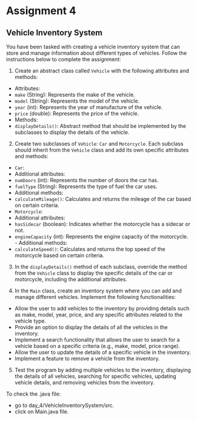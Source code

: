# Assignment 4
## Vehicle Inventory System

You have been tasked with creating a vehicle inventory system that can store and manage information about different types of vehicles. Follow the instructions below to complete the assignment:

1. Create an abstract class called `Vehicle` with the following attributes and methods:
- Attributes:
- `make` (String): Represents the make of the vehicle.
- `model` (String): Represents the model of the vehicle.
- `year` (int): Represents the year of manufacture of the vehicle.
- `price` (double): Represents the price of the vehicle.
- Methods:
- `displayDetails()`: Abstract method that should be implemented by the subclasses to display the details of the vehicle.

2. Create two subclasses of `Vehicle`: `Car` and `Motorcycle`. Each subclass should inherit from the `Vehicle` class and add its own specific attributes and methods:
- `Car`:
- Additional attributes:
- `numDoors` (int): Represents the number of doors the car has.
- `fuelType` (String): Represents the type of fuel the car uses.
- Additional methods:
- `calculateMileage()`: Calculates and returns the mileage of the car based on certain criteria.
- `Motorcycle`:
- Additional attributes:
- `hasSidecar` (boolean): Indicates whether the motorcycle has a sidecar or not.
- `engineCapacity` (int): Represents the engine capacity of the motorcycle. - Additional methods:
- `calculateSpeed()`: Calculates and returns the top speed of the motorcycle based on certain criteria.

3. In the `displayDetails()` method of each subclass, override the method from the `Vehicle` class to display the specific details of the car or motorcycle, including the additional attributes.

4. In the `Main` class, create an inventory system where you can add and manage different vehicles. Implement the following functionalities:
- Allow the user to add vehicles to the inventory by providing details such as make, model, year, price, and any specific attributes related to the vehicle type.
- Provide an option to display the details of all the vehicles in the inventory.
- Implement a search functionality that allows the user to search for a vehicle based on a specific criteria (e.g., make, model, price range).
- Allow the user to update the details of a specific vehicle in the inventory.
- Implement a feature to remove a vehicle from the inventory.

5. Test the program by adding multiple vehicles to the inventory, displaying the details of all vehicles, searching for specific vehicles, updating vehicle details, and removing vehicles from the inventory.

To check the .java file:
* go to day_4/VehicleInventorySystem/src.
* click on Main.java file.
